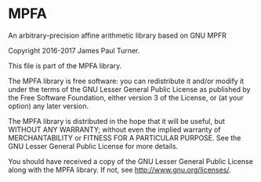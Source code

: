 # MPFA
An arbitrary-precision affine arithmetic library based on GNU MPFR

Copyright 2016-2017 James Paul Turner.

This file is part of the MPFA library.

The MPFA library is free software: you can redistribute it and/or modify
it under the terms of the GNU Lesser General Public License as published
by the Free Software Foundation, either version 3 of the License, or
(at your option) any later version.

The MPFA library is distributed in the hope that it will be useful, but
WITHOUT ANY WARRANTY; without even the implied warranty of MERCHANTABILITY
or FITNESS FOR A PARTICULAR PURPOSE. See the GNU Lesser General Public
License for more details.

You should have received a copy of the GNU Lesser General Public License
along with the MPFA library. If not, see <http://www.gnu.org/licenses/>.
